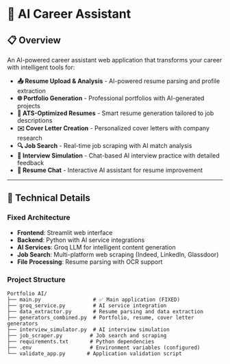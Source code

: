 # 🚀 AI Career Assistant

## 📋 Overview

An AI-powered career assistant web application that transforms your career with intelligent tools for:

- **📤 Resume Upload & Analysis** - AI-powered resume parsing and profile extraction
- **🌐 Portfolio Generation** - Professional portfolios with AI-generated projects
- **📄 ATS-Optimized Resumes** - Smart resume generation tailored to job descriptions
- **✉️ Cover Letter Creation** - Personalized cover letters with company research
- **🔍 Job Search** - Real-time job scraping with AI match analysis
- **🎤 Interview Simulation** - Chat-based AI interview practice with detailed feedback
- **💬 Resume Chat** - Interactive AI assistant for resume improvement

---

## 🔧 Technical Details

### Fixed Architecture
- **Frontend**: Streamlit web interface
- **Backend**: Python with AI service integrations
- **AI Services**: Groq LLM for intelligent content generation
- **Job Search**: Multi-platform web scraping (Indeed, LinkedIn, Glassdoor)
- **File Processing**: Resume parsing with OCR support

### Project Structure
```
Portfolio AI/
├── main.py                 # ✅ Main application (FIXED)
├── groq_service.py         # AI service integration
├── data_extractor.py       # Resume parsing and data extraction
├── generators_combined.py  # Portfolio, resume, cover letter generators
├── interview_simulator.py  # AI interview simulation
├── job_scraper.py         # Job search and scraping
├── requirements.txt       # Python dependencies
├── .env                   # Environment variables (configured)
└── validate_app.py       # Application validation script
```

